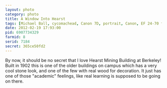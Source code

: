 ```yaml
---
layout: photo
category: photo
title: A Window Into Hearst
tags: [Michael Ball, cycomachead, Canon 7D, portrait, Canon, EF 24-70 f2.8L, Hearst Memorial Mining Building, Cal, UCB, UC Berkeley, Berkeley, HMMB, Hearst Mining, window, reflections, HDR, HDRI, tonemapped, U.S.A.]
date: 2012-02-19 17:93:00
pid: 6907734329
farmid: 8
serid: 7184
secret: 365ce50fd2
---
```


By now, it should be no secret that I love Hearst Mining Building at Berkeley! Built in 1902 this is one of the older buildings on campus which has a very cool stone look, and one of the few with real wood for decoration. It just has one of those "academic" feelings, like real learning is supposed to be going on there.
